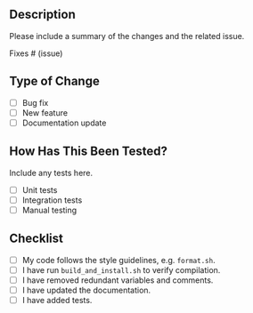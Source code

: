 ## Description
Please include a summary of the changes and the related issue.

Fixes # (issue)

## Type of Change
- [ ] Bug fix
- [ ] New feature
- [ ] Documentation update

## How Has This Been Tested?
Include any tests here. 
- [ ] Unit tests
- [ ] Integration tests
- [ ] Manual testing

## Checklist
- [ ] My code follows the style guidelines, e.g. `format.sh`.
- [ ] I have run `build_and_install.sh` to verify compilation.
- [ ] I have removed redundant variables and comments.
- [ ] I have updated the documentation.
- [ ] I have added tests.
